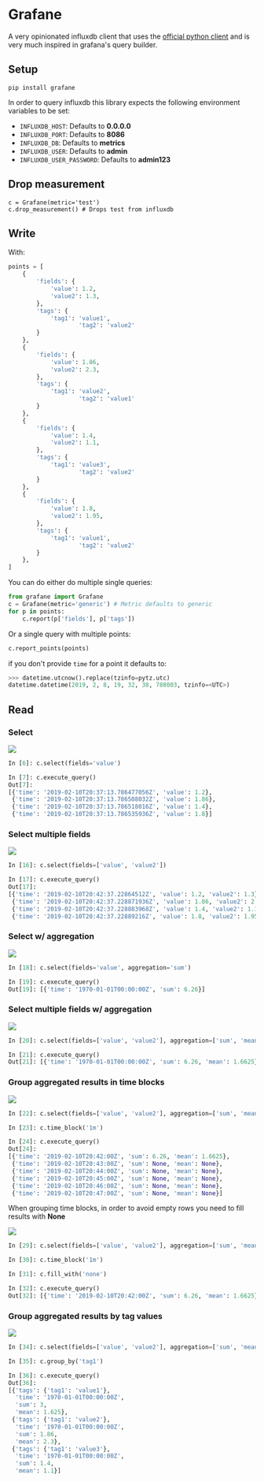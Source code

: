 # Grafane

A very opinionated influxdb client that uses the [official python client](https://github.com/influxdata/influxdb-python) and is very much inspired in grafana's query builder.

## Setup

```
pip install grafane
```

In order to query influxdb this library expects the following environment variables to be set:


+ `INFLUXDB_HOST`: Defaults to **0.0.0.0**
+ `INFLUXDB_PORT`: Defaults to **8086**
+ `INFLUXDB_DB`: Defaults to **metrics**
+ `INFLUXDB_USER`: Defaults to **admin**
+ `INFLUXDB_USER_PASSWORD`: Defaults to **admin123**

## Drop measurement

```
c = Grafane(metric='test')
c.drop_measurement() # Drops test from influxdb
```
## Write

With:

```python
points = [
    {
        'fields': {
            'value': 1.2,
            'value2': 1.3,
        },
        'tags': {
            'tag1': 'value1',
                    'tag2': 'value2'
        }
    },
    {
        'fields': {
            'value': 1.86,
            'value2': 2.3,
        },
        'tags': {
            'tag1': 'value2',
                    'tag2': 'value1'
        }
    },
    {
        'fields': {
            'value': 1.4,
            'value2': 1.1,
        },
        'tags': {
            'tag1': 'value3',
                    'tag2': 'value2'
        }
    },
    {
        'fields': {
            'value': 1.8,
            'value2': 1.95,
        },
        'tags': {
            'tag1': 'value1',
                    'tag2': 'value2'
        }
    },
]
```

You can do either do multiple single queries:

```python
from grafane import Grafane
c = Grafane(metric='generic') # Metric defaults to generic
for p in points:
	c.report(p['fields'], p['tags'])
```

Or a single query with multiple points:

```python
c.report_points(points)
```

if you don't provide `time` for a point it defaults to:

```python
>>> datetime.utcnow().replace(tzinfo=pytz.utc)
datetime.datetime(2019, 2, 8, 19, 32, 38, 788003, tzinfo=<UTC>)
```

## Read

### Select

![](docs/select.png)

```python
In [6]: c.select(fields='value')                                                                                                                                                                            

In [7]: c.execute_query()                                                                                                                                                                                   
Out[7]: 
[{'time': '2019-02-10T20:37:13.786477056Z', 'value': 1.2},
 {'time': '2019-02-10T20:37:13.786508032Z', 'value': 1.86},
 {'time': '2019-02-10T20:37:13.786518016Z', 'value': 1.4},
 {'time': '2019-02-10T20:37:13.786535936Z', 'value': 1.8}]
```

### Select multiple fields

![](docs/select_multiple.png)

```python
In [16]: c.select(fields=['value', 'value2'])                                                                                                                                                               

In [17]: c.execute_query()                                                                                                                                                                                  
Out[17]: 
[{'time': '2019-02-10T20:42:37.22864512Z', 'value': 1.2, 'value2': 1.3},
 {'time': '2019-02-10T20:42:37.228871936Z', 'value': 1.86, 'value2': 2.3},
 {'time': '2019-02-10T20:42:37.228883968Z', 'value': 1.4, 'value2': 1.1},
 {'time': '2019-02-10T20:42:37.22889216Z', 'value': 1.8, 'value2': 1.95}]
```

### Select w/ aggregation

![](docs/select_w_aggregation.png)

```python
In [18]: c.select(fields='value', aggregation='sum')                                                                                                                                                        

In [19]: c.execute_query()                                                                                                                                                                                  
Out[19]: [{'time': '1970-01-01T00:00:00Z', 'sum': 6.26}]

```

### Select multiple fields w/ aggregation

![](docs/select_multiple_w_aggregation.png)

```python
In [20]: c.select(fields=['value', 'value2'], aggregation=['sum', 'mean'])                                                                                                                                  

In [21]: c.execute_query()                                                                                                                                                                                  
Out[21]: [{'time': '1970-01-01T00:00:00Z', 'sum': 6.26, 'mean': 1.6625}]
```

### Group aggregated results in time blocks

![](docs/select_group_by_timeblock.png)

```python
In [22]: c.select(fields=['value', 'value2'], aggregation=['sum', 'mean'])                                                                                                                                  

In [23]: c.time_block('1m')                                                                                                                                                                                 

In [24]: c.execute_query()                                                                                                                                                                                  
Out[24]: 
[{'time': '2019-02-10T20:42:00Z', 'sum': 6.26, 'mean': 1.6625},
 {'time': '2019-02-10T20:43:00Z', 'sum': None, 'mean': None},
 {'time': '2019-02-10T20:44:00Z', 'sum': None, 'mean': None},
 {'time': '2019-02-10T20:45:00Z', 'sum': None, 'mean': None},
 {'time': '2019-02-10T20:46:00Z', 'sum': None, 'mean': None},
 {'time': '2019-02-10T20:47:00Z', 'sum': None, 'mean': None}]
```
 
When grouping time blocks, in order to avoid empty rows you need to fill results with **None**

![](docs/select_group_by_timeblock_filled_w_none.png)

```python
In [29]: c.select(fields=['value', 'value2'], aggregation=['sum', 'mean'])                                                                                                                                  

In [30]: c.time_block('1m')                                                                                                                                                                                 

In [31]: c.fill_with('none')                                                                                                                                                                                

In [32]: c.execute_query()                                                                                                                                                                                  
Out[32]: [{'time': '2019-02-10T20:42:00Z', 'sum': 6.26, 'mean': 1.6625}]
```

### Group aggregated results by tag values

![](docs/group_by.png)

```python
In [34]: c.select(fields=['value', 'value2'], aggregation=['sum', 'mean'])                                                                                                                                  

In [35]: c.group_by('tag1')                                                                                                                                                                                 

In [36]: c.execute_query()                                                                                                                                                                                  
Out[36]: 
[{'tags': {'tag1': 'value1'},
  'time': '1970-01-01T00:00:00Z',
  'sum': 3,
  'mean': 1.625},
 {'tags': {'tag1': 'value2'},
  'time': '1970-01-01T00:00:00Z',
  'sum': 1.86,
  'mean': 2.3},
 {'tags': {'tag1': 'value3'},
  'time': '1970-01-01T00:00:00Z',
  'sum': 1.4,
  'mean': 1.1}]  
```
